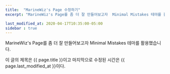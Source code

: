 ```yaml
---
title:  "MarineWiz's Page 수정하기"
excerpt: "MarineWiz's Page를 좀 더 잘 만들어보고자  Minimal Mistakes 테마를 활용했습니다."

last_modified_at: 2020-04-17T10:35:00-05:00
sidebar : true
---
```


MarineWiz's Page를 좀 더 잘 만들어보고자  Minimal Mistakes 테마를 활용했습니다.

이 글의 제목은 {{ page.title }}이고
마지막으로 수정된 시간은 {{ page.last_modified_at }}이다.
